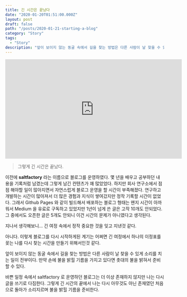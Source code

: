 ```yaml
---
title: 긴 시간은 끝났다
date: "2020-01-20T01:51:00.000Z"
layout: post
draft: false
path: "/posts/2020-01-21-starting-a-blog"
category: "Story"
tags:
  - "Story"
description: "앞이 보이지 않는 동굴 속에서 길을 찾는 방법은 다른 사람이 날 찾을 수 있게 소리를 치는 일이 전부이다. 만약 손에 향유 기름을 가지고 있다면 촛대의 불을 밝혀서 준비할 수 있다."
---
```


<iframe width="560" height="315" src="https://www.youtube.com/embed/KJ2Mgl6np04" frameborder="0" allow="accelerometer; autoplay; encrypted-media; gyroscope; picture-in-picture" allowfullscreen style="min-width:100%"></iframe>

> 그렇게 긴 시간은 끝났다.

이전에 **saltfactory** 라는 이름으로 블로그를 운영하였다. 몇 년을 배우고 공부하던 내용을 기록처럼 남겼는데 그렇게 남긴 컨텐츠가 꽤 많았었다. 하지만 회사 연구소에서 점점 해야할 일이 많아지면서 자연스럽게 블로그 운영을 할 시간이 부족해졌다. 연구하고 개발하는 시간이 많아져서 더 많은 경험과 지식이 쌓여갔지만 정작 기록할 시간이 없었다. 그래서 Github Pages 와 같이 빌드해서 배포하는 블로그 형태는 왠지 시간이 아까워서 Medium 을 유료로 구독하고 있었지만 1년이 넘게 쓴 글은 고작 10개도 안되었다. 그 중에서도 오픈한 글은 5개도 안되니 이건 시간의 문제가 아니였다고 생각된다.

지나서 생각해보니... 긴 여정 속에서 정작 중요한 것을 잊고 지낸것 같다. 

아니다. 이렇게 블로그를 다시 시작하게된 계기는 어쩌면 긴 여정에서 하나의 이정표를 꽂는 나를 다시 찾는 시간을 만들기 위해서인것 같다.

앞이 보이지 않는 동굴 속에서 길을 찾는 방법은 다른 사람이 날 찾을 수 있게 소리를 치는 일이 전부이다. 만약 손에 불을 밝힐 기름을 가지고 있다면 촛대의 불을 밝혀서 준비할 수 있다. 

바쁜 일정 속에서 saltfactory 로 운영하던 블로그는 더 이상 존재하지 않지만 나는 다시 글을 쓰기로 다짐한다. 그렇게 긴 시간의 끝에서 나는 다시 아무것도 아닌 존재였던 처음으로 돌아가 소리지르며 불을 밝힐 기름을 준비한다.




